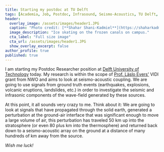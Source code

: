 ```yaml
---
title: Starting my postdoc at TU Delft
tags: [Academia, Job, Postdoc, Infrasound, Seismo-Acoustics, TU Delft, VIDI]
header:
  overlay_image: /assets/images/header1.JPG
  caption: "Photo credit: [**Shahar Shani-Kadmiel**](https://shaharkadmiel.github.io)"
  image_description: "Ice skating on the frozen canals on campus."
  cta_label: "Full size image"
  cta_url: /assets/images/header1.JPG
  show_overlay_excerpt: false
author_profile: true
published: true
---
```


I am starting my Postdoc Researcher position at [Delft University of Technology](https://www.tudelft.nl/en/ceg/about-faculty/departments/geoscience-engineering/sections/applied-geophysics-petrophysics/) today. My research is within the scope of [Prof. Läslo Evers'](https://www.tudelft.nl/en/ceg/about-faculty/departments/geoscience-engineering/sections/applied-geophysics-petrophysics/staff/academic-staff/prof-dr-lg-laeslo-evers/) VIDI grant from NWO and aims to look at seismo-acoustic coupling. We are going to use signals from ground truth events (earthquakes, explosions, volcanic eruptions, landslides, etc.) in order to investigate the seismic and infrasonic components of the wave-field generated by these sources.

At this point, it all sounds very crazy to me. Think about it: We are going to look at signals that have propagated through the solid earth, generated a perturbation at the ground-air interface that was significant enough to move a large volume of air, this perturbation has traveled 50 km up into the stratosphere (or even 80 plus km into the thermosphere) and returned back down to a seismo-acoustic array on the ground at a distance of many hundreds of km away from the source.

*Wish me luck!*
